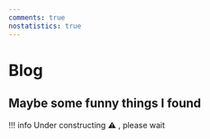 ```yaml
---
comments: true
nostatistics: true
---
```

# Blog 

## Maybe some funny things I found

!!! info
    Under constructing :warning: , please wait
